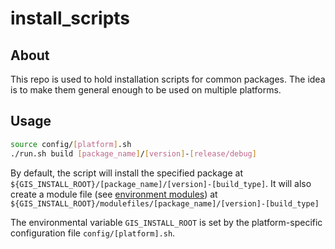 # install_scripts

## About
This repo is used to hold installation scripts for common packages.
The idea is to make them general enough to be used on multiple platforms.

## Usage
```bash
source config/[platform].sh
./run.sh build [package_name]/[version]-[release/debug]
```
By default, the script will install the specified package at 
`${GIS_INSTALL_ROOT}/[package_name]/[version]-[build_type]`.
It will also create a module file (see 
<a href=https://modules.sourceforge.net/>environment modules</a>)
at `${GIS_INSTALL_ROOT}/modulefiles/[package_name]/[version]-[build_type]`

The environmental variable `GIS_INSTALL_ROOT` is set by the platform-specific
configuration file `config/[platform].sh`.